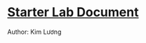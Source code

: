 # [Starter Lab Document](https://docs.google.com/document/d/1kWsVctPct-RbjVvDWNQ5XMcw25Mv44vVJhbkM8-Sl98/edit)
Author: Kim Lương
